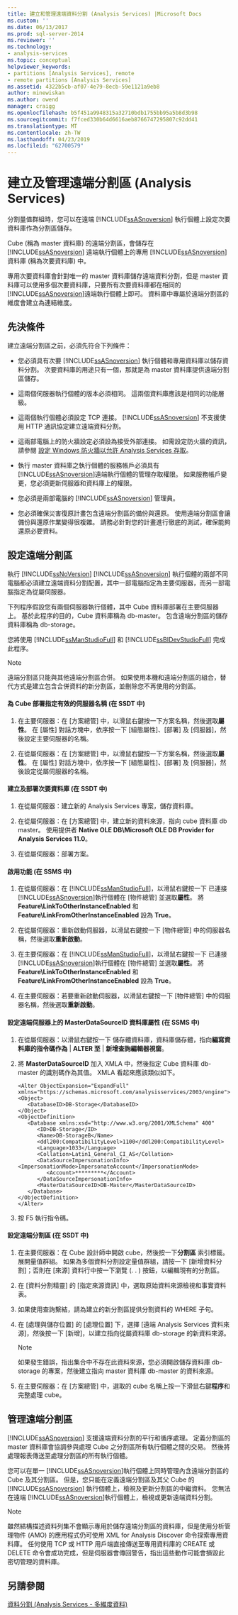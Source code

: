 ```yaml
---
title: 建立和管理遠端資料分割 (Analysis Services) |Microsoft Docs
ms.custom: ''
ms.date: 06/13/2017
ms.prod: sql-server-2014
ms.reviewer: ''
ms.technology:
- analysis-services
ms.topic: conceptual
helpviewer_keywords:
- partitions [Analysis Services], remote
- remote partitions [Analysis Services]
ms.assetid: 4322b5cb-af07-4e79-8ecb-59e1121a9eb8
author: minewiskan
ms.author: owend
manager: craigg
ms.openlocfilehash: b5f451a9948315a32710bdb1755bb95a5b8d3b98
ms.sourcegitcommit: f7fced330b64d6616aeb8766747295807c92dd41
ms.translationtype: MT
ms.contentlocale: zh-TW
ms.lasthandoff: 04/23/2019
ms.locfileid: "62700579"
---
```

# <a name="create-and-manage-a-remote-partition-analysis-services"></a>建立及管理遠端分割區 (Analysis Services)
  分割量值群組時，您可以在遠端 [!INCLUDE[ssASnoversion](../../includes/ssasnoversion-md.md)] 執行個體上設定次要資料庫作為分割區儲存。  
  
 Cube (稱為 master 資料庫) 的遠端分割區，會儲存在 [!INCLUDE[ssASnoversion](../../includes/ssasnoversion-md.md)] 遠端執行個體上的專用 [!INCLUDE[ssASnoversion](../../includes/ssasnoversion-md.md)] 資料庫 (稱為次要資料庫) 中。  
  
 專用次要資料庫會針對唯一的 master 資料庫儲存遠端資料分割，但是 master 資料庫可以使用多個次要資料庫，只要所有次要資料庫都在相同的 [!INCLUDE[ssASnoversion](../../includes/ssasnoversion-md.md)]遠端執行個體上即可。 資料庫中專屬於遠端分割區的維度會建立為連結維度。  
  
## <a name="prerequisites"></a>先決條件  
 建立遠端分割區之前，必須先符合下列條件：  
  
-   您必須具有次要 [!INCLUDE[ssASnoversion](../../includes/ssasnoversion-md.md)] 執行個體和專用資料庫以儲存資料分割。 次要資料庫的用途只有一個，那就是為 master 資料庫提供遠端分割區儲存。  
  
-   這兩個伺服器執行個體的版本必須相同。 這兩個資料庫應該是相同的功能層級。  
  
-   這兩個執行個體必須設定 TCP 連接。 [!INCLUDE[ssASnoversion](../../includes/ssasnoversion-md.md)] 不支援使用 HTTP 通訊協定建立遠端資料分割。  
  
-   這兩部電腦上的防火牆設定必須設為接受外部連接。 如需設定防火牆的資訊，請參閱 [設定 Windows 防火牆以允許 Analysis Services 存取](../instances/configure-the-windows-firewall-to-allow-analysis-services-access.md)。  
  
-   執行 master 資料庫之執行個體的服務帳戶必須具有 [!INCLUDE[ssASnoversion](../../includes/ssasnoversion-md.md)]遠端執行個體的管理存取權限。 如果服務帳戶變更，您必須更新伺服器和資料庫上的權限。  
  
-   您必須是兩部電腦的 [!INCLUDE[ssASnoversion](../../includes/ssasnoversion-md.md)] 管理員。  
  
-   您必須確保災害復原計畫包含遠端分割區的備份與還原。 使用遠端分割區會讓備份與還原作業變得很複雜。 請務必針對您的計畫進行徹底的測試，確保能夠還原必要資料。  
  
## <a name="configure-remote-partitions"></a>設定遠端分割區  
 執行 [!INCLUDE[ssNoVersion](../../includes/ssnoversion-md.md)] [!INCLUDE[ssASnoversion](../../includes/ssasnoversion-md.md)] 執行個體的兩部不同電腦都必須建立遠端資料分割配置，其中一部電腦指定為主要伺服器，而另一部電腦指定為從屬伺服器。  
  
 下列程序假設您有兩個伺服器執行個體，其中 Cube 資料庫部署在主要伺服器上。 基於此程序的目的，Cube 資料庫稱為 db-master。 包含遠端分割區的儲存資料庫稱為 db-storage。  
  
 您將使用 [!INCLUDE[ssManStudioFull](../../includes/ssmanstudiofull-md.md)] 和 [!INCLUDE[ssBIDevStudioFull](../../includes/ssbidevstudiofull-md.md)] 完成此程序。  
  
> [!NOTE]  
>  遠端分割區只能與其他遠端分割區合併。 如果使用本機和遠端分割區的組合，替代方式是建立包含合併資料的新分割區，並刪除您不再使用的分割區。  
  
#### <a name="specify-valid-server-names-for-cube-deployment-in-ssdt"></a>為 Cube 部署指定有效的伺服器名稱 (在 SSDT 中)  
  
1.  在主要伺服器：在 [方案總管] 中，以滑鼠右鍵按一下方案名稱，然後選取**屬性**。 在 [屬性] 對話方塊中，依序按一下 [組態屬性]、[部署] 及 [伺服器]，然後設定主要伺服器的名稱。  
  
2.  在從屬伺服器：在 [方案總管] 中，以滑鼠右鍵按一下方案名稱，然後選取**屬性**。 在 [屬性] 對話方塊中，依序按一下 [組態屬性]、[部署] 及 [伺服器]，然後設定從屬伺服器的名稱。  
  
#### <a name="create-and-deploy-a-secondary-database-in-ssdt"></a>建立及部署次要資料庫 (在 SSDT 中)  
  
1.  在從屬伺服器：建立新的 Analysis Services 專案，儲存資料庫。  
  
2.  在從屬伺服器：在 [方案總管] 中，建立新的資料來源，指向 cube 資料庫 db master。 使用提供者 **Native OLE DB\Microsoft OLE DB Provider for Analysis Services 11.0**。  
  
3.  在從屬伺服器：部署方案。  
  
#### <a name="enable-features-in-ssms"></a>啟用功能 (在 SSMS 中)  
  
1.  在從屬伺服器：在  [!INCLUDE[ssManStudioFull](../../includes/ssmanstudiofull-md.md)]，以滑鼠右鍵按一下 已連接[!INCLUDE[ssASnoversion](../../includes/ssasnoversion-md.md)]執行個體在 [物件總管] 並選取**屬性**。 將 **Feature\LinkToOtherInstanceEnabled** 和 **Feature\LinkFromOtherInstanceEnabled** 設為 **True**。  
  
2.  在從屬伺服器：重新啟動伺服器，以滑鼠右鍵按一下 [物件總管] 中的伺服器名稱，然後選取**重新啟動**。  
  
3.  在主要伺服器：在  [!INCLUDE[ssManStudioFull](../../includes/ssmanstudiofull-md.md)]，以滑鼠右鍵按一下 已連接[!INCLUDE[ssASnoversion](../../includes/ssasnoversion-md.md)]執行個體在 [物件總管] 並選取**屬性**。 將 **Feature\LinkToOtherInstanceEnabled** 和 **Feature\LinkFromOtherInstanceEnabled** 設為 **True**。  
  
4.  在主要伺服器：若要重新啟動伺服器，以滑鼠右鍵按一下 [物件總管] 中的伺服器名稱，然後選取**重新啟動**。  
  
#### <a name="set-the-masterdatasourceid-database-property-on-the-remote-server-in-ssms"></a>設定遠端伺服器上的 MasterDataSourceID 資料庫屬性 (在 SSMS 中)  
  
1.  在從屬伺服器：以滑鼠右鍵按一下 儲存體資料庫，資料庫儲存體，指向**編寫資料庫的指令碼作為** | **ALTER 至** | **新增查詢編輯器視窗**。  
  
2.  將 **MasterDataSourceID** 加入 XMLA 中，然後指定 Cube 資料庫 db-master 的識別碼作為其值。 XMLA 看起來應該類似如下。  
  
    ```  
    <Alter ObjectExpansion="ExpandFull" xmlns="https://schemas.microsoft.com/analysisservices/2003/engine">  
    <Object>  
       <DatabaseID>DB-Storage</DatabaseID>  
    </Object>  
    <ObjectDefinition>  
       <Database xmlns:xsd="http://www.w3.org/2001/XMLSchema" 400"   
          <ID>DB-Storage</ID>  
          <Name>DB-StorageB</Name>  
          <ddl200:CompatibilityLevel>1100</ddl200:CompatibilityLevel>  
          <Language>1033</Language>  
          <Collation>Latin1_General_CI_AS</Collation>  
          <DataSourceImpersonationInfo>  
    <ImpersonationMode>ImpersonateAccount</ImpersonationMode>  
             <Account>*********</Account>  
          </DataSourceImpersonationInfo>  
          <MasterDataSourceID>DB-Master</MasterDataSourceID>  
       </Database>  
    </ObjectDefinition>  
    </Alter>  
    ```  
  
3.  按 F5 執行指令碼。  
  
#### <a name="set-up-the-remote-partition-in-ssdt"></a>設定遠端分割區 (在 SSDT 中)  
  
1.  在主要伺服器：在 Cube 設計師中開啟 cube，然後按一下**分割區** 索引標籤。展開量值群組。 如果為多個資料分割設定量值群組，請按一下 [新增資料分割]；否則在 [來源] 資料行中按一下瀏覽 (. . ) 按鈕，以編輯現有的分割區。  
  
2.  在 [資料分割精靈] 的 [指定來源資訊] 中，選取原始資料來源檢視和事實資料表。  
  
3.  如果使用查詢繫結，請為建立的新分割區提供分割資料的 WHERE 子句。  
  
4.  在 [處理與儲存位置] 的 [處理位置] 下，選擇 [遠端 Analysis Services 資料來源]，然後按一下 [新增]，以建立指向從屬資料庫 db-storage 的新資料來源。  
  
    > [!NOTE]  
    >  如果發生錯誤，指出集合中不存在此資料來源，您必須開啟儲存資料庫 db-storage 的專案，然後建立指向 master 資料庫 db-master 的資料來源。  
  
5.  在主要伺服器：在 [方案總管] 中，選取的 cube 名稱上按一下滑鼠右鍵**程序**和完整處理 cube。  
  
## <a name="administering-remote-partitions"></a>管理遠端分割區  
 [!INCLUDE[ssASnoversion](../../includes/ssasnoversion-md.md)] 支援遠端資料分割的平行和循序處理。 定義分割區的 master 資料庫會協調參與處理 Cube 之分割區所有執行個體之間的交易。 然後將處理報表傳送至處理分割區的所有執行個體。  
  
 您可以在單一 [!INCLUDE[ssASnoversion](../../includes/ssasnoversion-md.md)]執行個體上同時管理內含遠端分割區的 Cube 及其分割區。 但是，您只能在定義遠端分割區及其父 Cube 的 [!INCLUDE[ssASnoversion](../../includes/ssasnoversion-md.md)] 執行個體上，檢視及更新分割區的中繼資料。 您無法在遠端 [!INCLUDE[ssASnoversion](../../includes/ssasnoversion-md.md)]執行個體上，檢視或更新遠端資料分割。  
  
> [!NOTE]  
>  雖然結構描述資料列集不會顯示專用於儲存遠端分割區的資料庫，但是使用分析管理物件 (AMO) 的應用程式仍可使用 XML for Analysis Discover 命令探索專用資料庫。 任何使用 TCP 或 HTTP 用戶端直接傳送至專用資料庫的 CREATE 或 DELETE 命令會成功完成，但是伺服器會傳回警告，指出這些動作可能會損毀此密切管理的資料庫。  
  
## <a name="see-also"></a>另請參閱  
 [資料分割 &#40;Analysis Services - 多維度資料&#41;](../multidimensional-models-olap-logical-cube-objects/partitions-analysis-services-multidimensional-data.md)  
  
  
